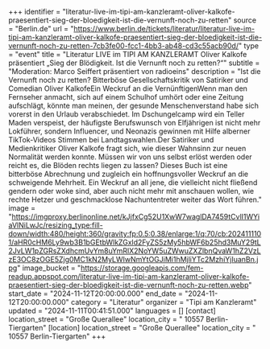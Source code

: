 +++
identifier = "literatur-live-im-tipi-am-kanzleramt-oliver-kalkofe-praesentiert-sieg-der-bloedigkeit-ist-die-vernunft-noch-zu-retten"
source = "Berlin.de"
url = "https://www.berlin.de/tickets/literatur/literatur-live-im-tipi-am-kanzleramt-oliver-kalkofe-praesentiert-sieg-der-bloedigkeit-ist-die-vernunft-noch-zu-retten-7cb3fe00-fcc1-4bb3-ab48-cd3c55acb90d/"
type = "event"
title = "Literatur LIVE im TIPI AM KANZLERAMT Oliver Kalkofe präsentiert „Sieg der Blödigkeit. Ist die Vernunft noch zu retten?“"
subtitle = "Moderation: Marco Seiffert präsentiert von radioeins"
description = "Ist die Vernunft noch zu retten? Bitterböse Gesellschaftskritik von Satiriker und Comedian Oliver KalkofeEin Weckruf an die VernünftigenWenn man den Fernseher anmacht, sich auf einem Schulhof umhört oder eine Zeitung aufschlägt, könnte man meinen, der gesunde Menschenverstand habe sich vorerst in den Urlaub verabschiedet. Im Dschungelcamp wird ein Teller Maden verspeist, der häufigste Berufswunsch von Elfjährigen ist nicht mehr Lokführer, sondern Influencer, und Neonazis gewinnen mit Hilfe alberner TikTok-Videos Stimmen bei Landtagswahlen.Der Satiriker und Medienkritiker Oliver Kalkofe fragt sich, wie dieser Wahnsinn zur neuen Normalität werden konnte. Müssen wir von uns selbst erlöst werden oder reicht es, die Blöden rechts liegen zu lassen? Dieses Buch ist eine bitterböse Abrechnung und zugleich ein hoffnungsvoller Weckruf an die schweigende Mehrheit. Ein Weckruf an all jene, die vielleicht nicht fließend gendern oder woke sind, aber auch nicht mehr mit anschauen wollen, wie rechte Hetzer und geschmacklose Nachuntentreter weiter das Wort führen."
image = "https://imgproxy.berlinonline.net/kJjfxCg52U1XwW7waglDA7459tCvlI1WYiaVlNiLwJc/resizing_type:fill-down/width:480/height:360/gravity:fp:0.5:0.38/enlarge:1/q:70/cb:2024111101/aHR0cHM6Ly9wb3B1bGEtbWlkZGxld2FyZS5zMy5hbWF6b25hd3MuY29tL2JvLW1pZGRsZXdhcmUvYm8uYmRlX2NoYW5uZWwuZXZlbnQvaW1hZ2VzLzE3OC8zOGE5Zjg0MC1kN2MyLWIwNmYtOGJiMi1hMjliYTc2MzhiYjIuanBn.jpg"
image_bucket = "https://storage.googleapis.com/fem-readup.appspot.com/literatur-live-im-tipi-am-kanzleramt-oliver-kalkofe-praesentiert-sieg-der-bloedigkeit-ist-die-vernunft-noch-zu-retten.webp"
start_date = "2024-11-12T20:00:00.000"
end_date = "2024-11-12T20:00:00.000"
category = "Literatur"
organizer = "Tipi am Kanzleramt"
updated = "2024-11-11T00:41:51.000"
languages = []
[contact]
location_street = "Große Querallee"
location_city = " 10557 Berlin-Tiergarten"
[location]
location_street = "Große Querallee"
location_city = " 10557 Berlin-Tiergarten"
+++
